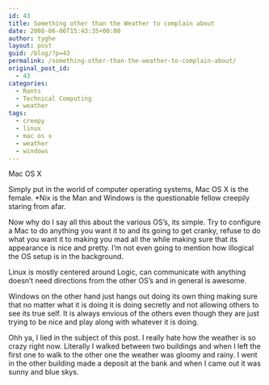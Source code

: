 ```yaml
---
id: 43
title: Something other than the Weather to complain about
date: 2008-06-06T15:43:35+00:00
author: tyghe
layout: post
guid: /blog/?p=43
permalink: /something-other-than-the-weather-to-complain-about/
original_post_id:
  - 43
categories:
  - Rants
  - Technical Computing
  - weather
tags:
  - creepy
  - linux
  - mac os x
  - weather
  - windows
---
```

Mac OS X

Simply put in the world of computer operating systems, Mac OS X is the female. *Nix is the Man and Windows is the questionable fellow creepily staring from afar.

Now why do I say all this about the various OS&#8217;s, its simple. Try to configure a Mac to do anything you want it to and its going to get cranky, refuse to do what you want it to making you mad all the while making sure that its appearance is nice and pretty. I&#8217;m not even going to mention how illogical the OS setup is in the background.

Linux is mostly centered around Logic, can communicate with anything doesn&#8217;t need directions from the other OS&#8217;s and in general is awesome.

Windows on the other hand just hangs out doing its own thing making sure that no matter what it is doing it is doing secretly and not allowing others to see its true self. It is always envious of the others even though they are just trying to be nice and play along with whatever it is doing.

Ohh ya, I lied in the subject of this post. I really hate how the weather is so crazy right now. Literally I walked between two buildings and when I left the first one to walk to the other one the weather was gloomy and rainy. I went in the other building made a deposit at the bank and when I came out it was sunny and blue skys.
